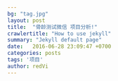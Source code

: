 ```yaml
---
bg: "tag.jpg"
layout: post
title:  "骨龄测试微信 项目分析!"
crawlertitle: "How to use jekyll"
summary: "Jekyll default page"
date:   2016-06-28 23:09:47 +0700
categories: posts
tags: '项目'
author: redVi
---
```


